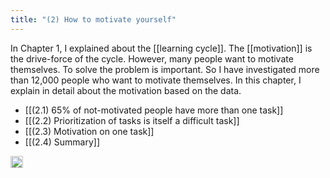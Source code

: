 ```yaml
---
title: "(2) How to motivate yourself"
---
```


In Chapter 1, I explained about the [[learning cycle]]. The [[motivation]] is the drive-force of the cycle. However, many people want to motivate themselves. To solve the problem is important. So I have investigated more than 12,000 people who want to motivate themselves. In this chapter, I explain in detail about the motivation based on the data.

- [[(2.1) 65% of not-motivated people have more than one task]]
- [[(2.2) Prioritization of tasks is itself a difficult task]]
- [[(2.3) Motivation on one task]]
- [[(2.4) Summary]]

<img src='https://scrapbox.io/api/pages/nishio-en/en/icon' alt='en.icon' height="19.5"/>